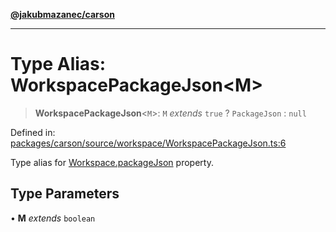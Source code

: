 [**@jakubmazanec/carson**](../README.md)

---

# Type Alias: WorkspacePackageJson\<M\>

> **WorkspacePackageJson**\<`M`\>: `M` _extends_ `true` ? `PackageJson` : `null`

Defined in:
[packages/carson/source/workspace/WorkspacePackageJson.ts:6](https://github.com/jakubmazanec/tools/blob/d8ee2855cc8c253cbcc5c4d49e7356ff8450cbde/packages/carson/source/workspace/WorkspacePackageJson.ts#L6)

Type alias for [Workspace.packageJson](../classes/Workspace.md#packagejson) property.

## Type Parameters

• **M** _extends_ `boolean`
